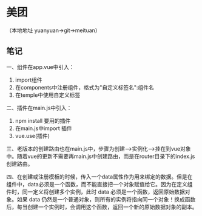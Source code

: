 # 美团
（本地地址 yuanyuan->git->meituan）

## 笔记
一、组件在app.vue中引入：
1. import组件
2. 在components中注册组件，格式为"自定义标签名":组件名
3. 在temple中使用自定义标签

二、插件在main.js中引入：
1. npm install 要用的插件
2. 在main.js中import 插件
3. vue.use(插件)

三、老版本的创建路由也在main.js中，步骤为创建-->实例化-->挂在到vue对象中。随着vue的更新不需要再main.js中创建路由，而是在router目录下的index.js创建路由。

四、在创建或注册模板的时候，传入一个data属性作为用来绑定的数据。但是在组件中，data必须是一个函数，而不能直接把一个对象赋值给它。因为在定义组件时，同一定义将创建多个实例，此时 data 必须是一个函数，返回原始数据对象。如果 data 仍然是一个普通对象，则所有的实例将指向同一个对象！换成函数后，每当创建一个实例时，会调用这个函数，返回一个新的原始数据对象的副本。

